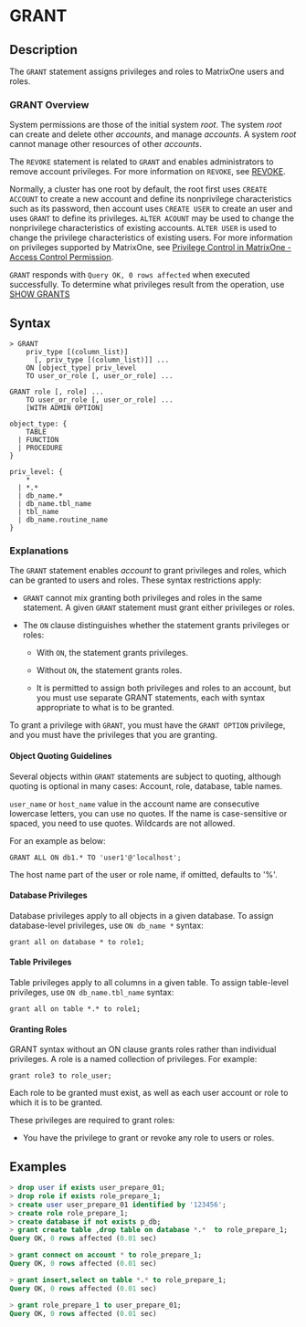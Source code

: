 # **GRANT**

## **Description**

The `GRANT` statement assigns privileges and roles to MatrixOne users and roles.

### GRANT Overview

System permissions are those of the initial system *root*. The system *root* can create and delete other *accounts*, and manage *accounts*. A system *root* cannot manage other resources of other *accounts*.

The `REVOKE` statement is related to `GRANT` and enables administrators to remove account privileges. For more information on `REVOKE`, see [REVOKE](revoke.md).

Normally, a cluster has one root by default, the root first uses `CREATE ACCOUNT` to create a new account and define its nonprivilege characteristics such as its password, then account uses `CREATE USER` to create an user and uses `GRANT` to define its privileges. `ALTER ACOUNT` may be used to change the nonprivilege characteristics of existing accounts. `ALTER USER` is used to change the privilege characteristics of existing users. For more information on privileges supported by MatrixOne, see [Privilege Control in MatrixOne - Access Control Permission](../../../Security/access-control.md).

`GRANT` responds with `Query OK, 0 rows affected` when executed successfully. To determine what privileges result from the operation, use [SHOW GRANTS](show-grants.md)

## **Syntax**

```
> GRANT
    priv_type [(column_list)]
      [, priv_type [(column_list)]] ...
    ON [object_type] priv_level
    TO user_or_role [, user_or_role] ...

GRANT role [, role] ...
    TO user_or_role [, user_or_role] ...
    [WITH ADMIN OPTION]

object_type: {
    TABLE
  | FUNCTION
  | PROCEDURE
}

priv_level: {
    *
  | *.*
  | db_name.*
  | db_name.tbl_name
  | tbl_name
  | db_name.routine_name
}
```

### Explanations

The `GRANT` statement enables *account* to grant privileges and roles, which can be granted to users and roles. These syntax restrictions apply:

- `GRANT` cannot mix granting both privileges and roles in the same statement. A given `GRANT` statement must grant either privileges or roles.

- The `ON` clause distinguishes whether the statement grants privileges or roles:

   + With `ON`, the statement grants privileges.

   + Without `ON`, the statement grants roles.

   + It is permitted to assign both privileges and roles to an account, but you must use separate GRANT statements, each with syntax appropriate to what is to be granted.

To grant a privilege with `GRANT`, you must have the `GRANT OPTION` privilege, and you must have the privileges that you are granting.

#### Object Quoting Guidelines

Several objects within `GRANT` statements are subject to quoting, although quoting is optional in many cases: Account, role, database, table names.  

`user_name` or `host_name` value in the account name are consecutive lowercase letters, you can use no quotes. If the name is case-sensitive or spaced, you need to use quotes. Wildcards are not allowed.

For an example as below:

```
GRANT ALL ON db1.* TO 'user1'@'localhost';
```

The host name part of the user or role name, if omitted, defaults to '%'.

#### Database Privileges

Database privileges apply to all objects in a given database. To assign database-level privileges, use `ON db_name *` syntax:

```
grant all on database * to role1;
```

#### Table Privileges

Table privileges apply to all columns in a given table. To assign table-level privileges, use `ON db_name.tbl_name` syntax:

```
grant all on table *.* to role1;
```

#### Granting Roles

GRANT syntax without an ON clause grants roles rather than individual privileges. A role is a named collection of privileges. For example:

```
grant role3 to role_user;
```

Each role to be granted must exist, as well as each user account or role to which it is to be granted.

These privileges are required to grant roles:

- You have the privilege to grant or revoke any role to users or roles.

## **Examples**

```sql
> drop user if exists user_prepare_01;
> drop role if exists role_prepare_1;
> create user user_prepare_01 identified by '123456';
> create role role_prepare_1;
> create database if not exists p_db;
> grant create table ,drop table on database *.*  to role_prepare_1;
Query OK, 0 rows affected (0.01 sec)

> grant connect on account * to role_prepare_1;
Query OK, 0 rows affected (0.01 sec)

> grant insert,select on table *.* to role_prepare_1;
Query OK, 0 rows affected (0.01 sec)

> grant role_prepare_1 to user_prepare_01;
Query OK, 0 rows affected (0.01 sec)
```

